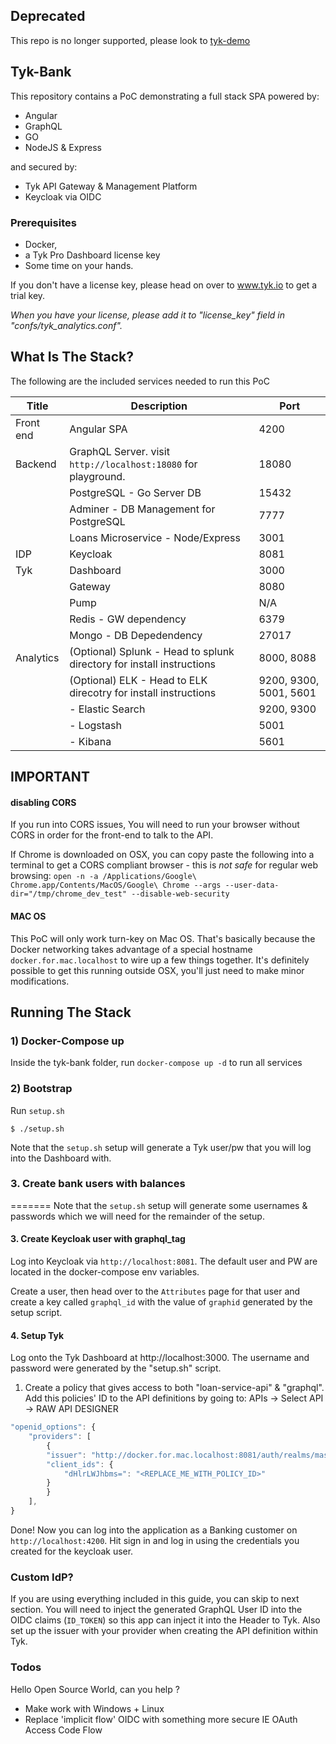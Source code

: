 ## Deprecated

This repo is no longer supported, please look to [tyk-demo](https://github.com/TykTechnologies/tyk-demo)

## Tyk-Bank

This repository contains a PoC demonstrating a full stack SPA powered by:

- Angular
- GraphQL
- GO
- NodeJS & Express

and secured by:

- Tyk API Gateway & Management Platform
- Keycloak via OIDC

### Prerequisites

- Docker,
- a Tyk Pro Dashboard license key
- Some time on your hands.

If you don't have a license key, please head on over to www.tyk.io to get a trial key.

_When you have your license, please add it to "license_key" field in "confs/tyk_analytics.conf"._

## What Is The Stack?

The following are the included services needed to run this PoC

| Title     | Description                                                           | Port                   |
| --------- | --------------------------------------------------------------------- | ---------------------- |
| Front end | Angular SPA                                                           | 4200                   |
| Backend   | GraphQL Server. visit `http://localhost:18080` for playground.        | 18080                  |
|           | PostgreSQL - Go Server DB                                             | 15432                  |
|           | Adminer - DB Management for PostgreSQL                                | 7777                   |
|           | Loans Microservice - Node/Express                                     | 3001                   |
| IDP       | Keycloak                                                              | 8081                   |
| Tyk       | Dashboard                                                             | 3000                   |
|           | Gateway                                                               | 8080                   |
|           | Pump                                                                  | N/A                    |
|           | Redis - GW dependency                                                 | 6379                   |
|           | Mongo - DB Depedendency                                               | 27017                  |
| Analytics | (Optional) Splunk - Head to splunk directory for install instructions | 8000, 8088             |
|           | (Optional) ELK - Head to ELK direcotry for install instructions       | 9200, 9300, 5001, 5601 |
|           | - Elastic Search                                                      | 9200, 9300             |
|           | - Logstash                                                            | 5001                   |
|           | - Kibana                                                              | 5601                   |

## IMPORTANT

#### disabling CORS

If you run into CORS issues, You will need to run your browser without CORS in order for the front-end to talk to the API.

If Chrome is downloaded on OSX, you can copy paste the following into a terminal to get a CORS compliant browser - this is _not safe_ for regular web browsing:
`open -n -a /Applications/Google\ Chrome.app/Contents/MacOS/Google\ Chrome --args --user-data-dir="/tmp/chrome_dev_test" --disable-web-security`

#### MAC OS

This PoC will only work turn-key on Mac OS. That's basically because the Docker networking takes advantage of a special hostname `docker.for.mac.localhost` to wire up a few things together. It's definitely possible to get this running outside OSX, you'll just need to make minor modifications.

## Running The Stack

### 1) Docker-Compose up

Inside the tyk-bank folder, run `docker-compose up -d` to run all services

### 2) Bootstrap

Run `setup.sh`

```
$ ./setup.sh
```

Note that the `setup.sh` setup will generate a Tyk user/pw that you will log into the Dashboard with.

### 3. Create bank users with balances

=======
Note that the `setup.sh` setup will generate some usernames & passwords which we will need for the remainder of the setup.

#### 3. Create Keycloak user with graphql_tag

Log into Keycloak via `http://localhost:8081`. The default user and PW are located in the docker-compose env variables.

Create a user, then head over to the `Attributes` page for that user and create a key called `graphql_id` with the value of `graphid` generated by the setup script.

#### 4. Setup Tyk

Log onto the Tyk Dashboard at http://localhost:3000. The username and password were generated by the "setup.sh" script.

1. Create a policy that gives access to both "loan-service-api" & "graphql". Add this policies' ID to the API definitions by going to:
   APIs -> Select API -> RAW API DESIGNER

```Javascript
"openid_options": {
    "providers": [
        {
        "issuer": "http://docker.for.mac.localhost:8081/auth/realms/master",
        "client_ids": {
            "dHlrLWJhbms=": "<REPLACE_ME_WITH_POLICY_ID>"
        }
        }
    ],
}
```

Done! Now you can log into the application as a Banking customer on `http://localhost:4200`. Hit sign in and log in using the credentials you created for the keycloak user.

### Custom IdP?

If you are using everything included in this guide, you can skip to next section.
You will need to inject the generated GraphQL User ID into the OIDC claims (`ID_TOKEN`) so this app can inject it into the Header to Tyk. Also set up the issuer with your provider when creating the API definition within Tyk.

### Todos

Hello Open Source World, can you help ?

- Make work with Windows + Linux
- Replace 'implicit flow' OIDC with something more secure IE OAuth Access Code Flow
